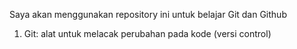 Saya akan menggunakan repository ini untuk belajar Git dan Github

1. Git: alat untuk melacak perubahan pada kode (versi control)
